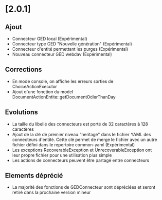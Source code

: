 # [2.0.1]

## Ajout

- Connecteur GED local (Expérimental)
- Connecteur type GED "Nouvelle génération" (Expérimental)
- Connecteur d'entité permettant les purges (Expérimental) 
- Nouveau connecteur GED webdav (Expérimental)

## Corrections

- En mode console, on affiche les erreurs sorties de ChoiceActionExecutor
- Ajout d'une fonction du model DocumentActionEntite::getDocumentOdlerThanDay

## Evolutions

- La taille du libellé des connecteurs est porté de 32 caractères à 128 caractères
- Ajout de la clé de premier niveau "heritage" dans le fichier YAML des connecteurs d'entité. 
    Cette clé permet de merge le fichier avec un autre fichier défini dans le repertoire common-yaml (Expérimental)  
- Les exceptions RecoverableException et UnrecoverableException ont leur propre fichier pour une utilisation plus simple
- Les actions de connecteurs peuvent être partagé entre connecteurs

## Elements déprécié

- La majorité des fonctions de GEDConnecteur sont dépréciées et seront retiré dans la prochaine version mineur